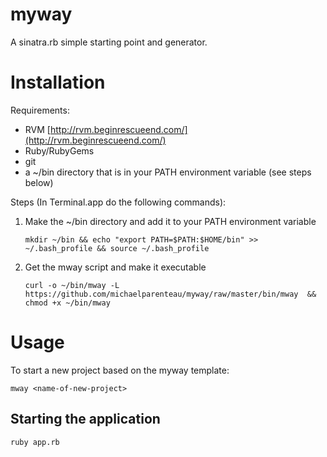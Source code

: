 # myway

A sinatra.rb simple starting point and generator.

# Installation

Requirements:

* RVM [http://rvm.beginrescueend.com/](http://rvm.beginrescueend.com/)
* Ruby/RubyGems
* git
* a ~/bin directory that is in your PATH environment variable (see steps below)

Steps (In Terminal.app do the following commands):

1. Make the ~/bin directory and add it to your PATH environment variable

       mkdir ~/bin && echo "export PATH=$PATH:$HOME/bin" >> ~/.bash_profile && source ~/.bash_profile

2. Get the mway script and make it executable

       curl -o ~/bin/mway -L https://github.com/michaelparenteau/myway/raw/master/bin/mway  && chmod +x ~/bin/mway

# Usage

To start a new project based on the myway template:

    mway <name-of-new-project>

## Starting the application

    ruby app.rb

